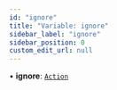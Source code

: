 ```yaml
---
id: "ignore"
title: "Variable: ignore"
sidebar_label: "ignore"
sidebar_position: 0
custom_edit_url: null
---
```


• **ignore**: [`Action`](../interfaces/Action.md)
